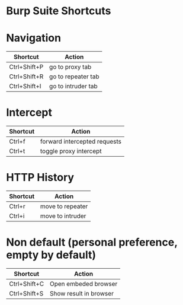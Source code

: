 # Burp Suite Shortcuts

# Navigation

| Shortcut     | Action             |
|--------------|--------------------|
| Ctrl+Shift+P | go to proxy tab    |
| Ctrl+Shift+R | go to repeater tab |
| Ctrl+Shift+I | go to intruder tab |

# Intercept
| Shortcut | Action                       |
|----------|------------------------------|
| Ctrl+f   | forward intercepted requests |
| Ctrl+t   | toggle proxy intercept       |


# HTTP History
| Shortcut | Action           |
|----------|------------------|
| Ctrl+r   | move to repeater |
| Ctrl+i   | move to intruder |

# Non default (personal preference, empty by default)
| Shortcut     | Action                 |
|--------------|------------------------|
| Ctrl+Shift+C | Open embeded browser   |
| Ctrl+Shift+S | Show result in browser |
